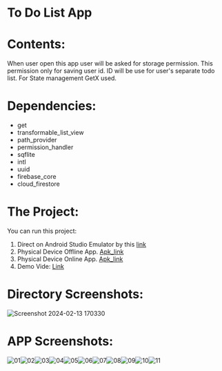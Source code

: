 # To Do List App

# Contents:
When user open this app user will be asked for storage permission. This permission only for saving user id. ID will be use for user's separate todo list. For State management GetX used.

# Dependencies:
* get
* transformable_list_view
* path_provider
* permission_handler
* sqflite
* intl
* uuid
* firebase_core
* cloud_firestore

# The Project:
You can run this project:
1. Direct on Android Studio Emulator by this [link](https://github.com/RashadZA/to_do_list.git)
2. Physical Device Offline App. [Apk_link](https://drive.google.com/file/d/14tQIJjqG6RE_rrk4I0Zb5I2DEA1YXw-j/view?usp=sharing)
3. Physical Device Online App. [Apk_link](https://drive.google.com/file/d/1xUFurdjQdb_kX8CnH6EHcbzjGkwBOb2x/view?usp=sharing)
4. Demo Vide: [Link](https://drive.google.com/file/d/1k_Dru-CWc7o3cBhVsCLuIdcDIDUlBylk/view?usp=sharing)

# Directory Screenshots:
![Screenshot 2024-02-13 170330](https://github.com/RashadZA/to_do_list/assets/97411218/772fc230-1dd5-4201-a925-ac9ecd749f9f)

# APP Screenshots:

![01](https://github.com/RashadZA/to_do_list/assets/97411218/dffe81fa-5d05-4a0b-b227-324317de0176)![02](https://github.com/RashadZA/to_do_list/assets/97411218/1c71a4f8-e1c9-441b-bad0-6db9eae5a081)![03](https://github.com/RashadZA/to_do_list/assets/97411218/dc5a90b1-4305-45c9-983b-00b49efc91fb)![04](https://github.com/RashadZA/to_do_list/assets/97411218/54e2a65b-9af3-4790-999b-970c0c71499f)![05](https://github.com/RashadZA/to_do_list/assets/97411218/e4d0328f-4733-47a1-8019-e15073749d39)![06](https://github.com/RashadZA/to_do_list/assets/97411218/2bbdf463-5f26-4773-bba5-2f72103b9aca)![07](https://github.com/RashadZA/to_do_list/assets/97411218/576c7556-2935-40b8-ab39-6d30b2a4ca44)![08](https://github.com/RashadZA/to_do_list/assets/97411218/b705dbbc-f05c-4888-9f6d-f9ca7ec83882)![09](https://github.com/RashadZA/to_do_list/assets/97411218/1398296f-6ee4-4dd1-ad5c-15e6ff4a2e13)![10](https://github.com/RashadZA/to_do_list/assets/97411218/b5567a79-a6d2-4078-bd38-e5074d09b73b)![11](https://github.com/RashadZA/to_do_list/assets/97411218/08a4d09d-7a19-4a77-92b9-e99ba373fb6b)










